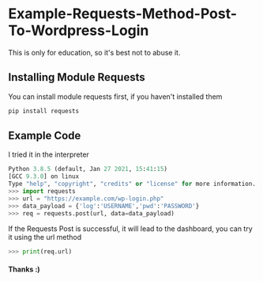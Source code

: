 # Example-Requests-Method-Post-To-Wordpress-Login

This is only for education, so it's best not to abuse it.

## Installing Module Requests

You can install module requests first, if you haven't installed them

```bash
pip install requests
```

## Example Code

I tried it in the interpreter

```python
Python 3.8.5 (default, Jan 27 2021, 15:41:15) 
[GCC 9.3.0] on linux
Type "help", "copyright", "credits" or "license" for more information.
>>> import requests
>>> url = "https://example.com/wp-login.php"
>>> data_payload = {'log':'USERNAME','pwd':'PASSWORD'}
>>> req = requests.post(url, data=data_payload)
```

If the Requests Post is successful, it will lead to the dashboard, you can try it using the url method

```python
>>> print(req.url)
```

#### Thanks :)

